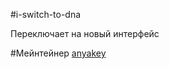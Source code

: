 #i-switch-to-dna

Переключает на новый интерфейс

#Мейнтейнер
[anyakey](https://staff.yandex-team.ru/anyakey)
